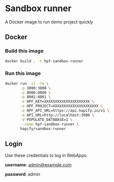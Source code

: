 # Sandbox runner

A Docker image to run demo project quickly

## Docker

### Build this image

```bash
docker build . -t hpf-sandbox-runner
```

### Run this image

```bash
docker run -it -rm \
       -p 3000:3000 \
       -p 8000:8000 \
       -p 8001:8001 \
       -e HPF_KEY=XXXXXXXXXXXXXXXXXXXXX \
       -e HPF_PROJECT=XXXXXXXXXXXXXXXXXXXXX \
       -e HPF_API_URL=https://api.hapify.io/v1 \
       -e API_URL=http://localhost:3000 \
       -e POPULATE_DATABASE=1 \
       --name hpf-sandbox-runner \
       hapify/sandbox-runner
```

## Login

Use these credentials to log in WebApps:

**username**: admin@example.com

**password**: admin
